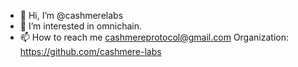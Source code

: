 - 👋 Hi, I’m @cashmerelabs
- 👀 I’m interested in omnichain.
- 📫 How to reach me cashmereprotocol@gmail.com
Organization: https://github.com/cashmere-labs

